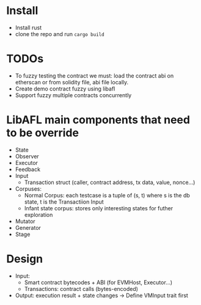 # Install
- Install rust
- clone the repo and run `cargo build`

# TODOs
- To fuzzy testing the contract we must: load the contract abi on etherscan or from solidity file, abi file locally.
- Create demo contract fuzzy using libafl
- Support fuzzy multiple contracts concurrently

# LibAFL main components that need to be override
- State
- Observer
- Executor
- Feedback
- Input
  - Transaction struct (caller, contract address, tx data, value, nonce...)
- Corpuses: 
  - Normal Corpus: each testcase is a tuple of (s, t) where s is the db state, t is the Transactiion Input
  - Infant state corpus: stores only interesting states for futher exploration
- Mutator
- Generator
- Stage

# Design
- Input: 
  - Smart contract bytecodes + ABI (for EVMHost, Executor...)
  - Transactions: contract calls (bytes-encoded)
- Output: execution result + state changes
-> Define VMInput trait first

